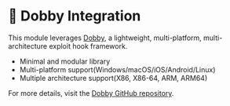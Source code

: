 # 🧩 Dobby Integration

This module leverages [Dobby](https://github.com/jmpews/Dobby), a lightweight, multi-platform, multi-architecture exploit hook framework.

- Minimal and modular library
- Multi-platform support(Windows/macOS/iOS/Android/Linux)
- Multiple architecture support(X86, X86-64, ARM, ARM64)

For more details, visit the [Dobby GitHub repository](https://github.com/jmpews/Dobby).